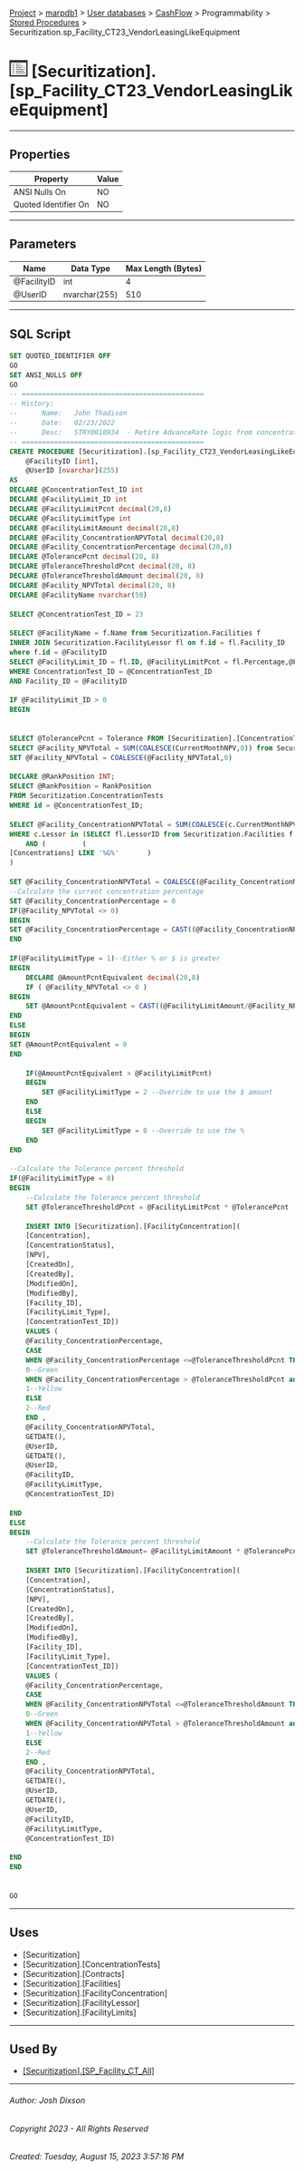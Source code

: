 #### 

[Project](../../../../../index.md) > [marpdb1](../../../../index.md) > [User databases](../../../index.md) > [CashFlow](../../index.md) > Programmability > [Stored Procedures](Stored_Procedures.md) > Securitization.sp_Facility_CT23_VendorLeasingLikeEquipment

# ![Stored Procedures](../../../../../Images/StoredProcedure32.png) [Securitization].[sp_Facility_CT23_VendorLeasingLikeEquipment]

---

## <a name="#properties"></a>Properties

| Property | Value |
|---|---|
| ANSI Nulls On | NO |
| Quoted Identifier On | NO |


---

## <a name="#parameters"></a>Parameters

| Name | Data Type | Max Length (Bytes) |
|---|---|---|
| @FacilityID | int | 4 |
| @UserID | nvarchar(255) | 510 |


---

## <a name="#sqlscript"></a>SQL Script

```sql
SET QUOTED_IDENTIFIER OFF
GO
SET ANSI_NULLS OFF
GO
-- =============================================
-- History:
--		Name:	John Thadison
--		Date:	02/23/2022
--		Desc:	STRY0018934  - Retire AdvanceRate logic from concentration tests.
-- =============================================
CREATE PROCEDURE [Securitization].[sp_Facility_CT23_VendorLeasingLikeEquipment]
	@FacilityID [int],
	@UserID [nvarchar](255)
AS
DECLARE @ConcentrationTest_ID int
DECLARE @FacilityLimit_ID int
DECLARE @FacilityLimitPcnt decimal(20,8)
DECLARE @FacilityLimitType int 
DECLARE @FacilityLimitAmount decimal(20,8) 
DECLARE @Facility_ConcentrationNPVTotal decimal(20,8)
DECLARE @Facility_ConcentrationPercentage decimal(20,8)
DECLARE @TolerancePcnt decimal(20, 8)
DECLARE @ToleranceThresholdPcnt decimal(20, 8)
DECLARE @ToleranceThresholdAmount decimal(20, 8)
DECLARE @Facility_NPVTotal decimal(20, 8)
DECLARE @FacilityName nvarchar(50)

SELECT @ConcentrationTest_ID = 23

SELECT @FacilityName = f.Name from Securitization.Facilities f 
INNER JOIN Securitization.FacilityLessor fl on f.id = fl.Facility_ID
where f.id = @FacilityID
SELECT @FacilityLimit_ID = fl.ID, @FacilityLimitPcnt = fl.Percentage,@FacilityLimitAmount = fl.Amount, @FacilityLimitType = [Type] FROM [Securitization].[FacilityLimits] fl
WHERE ConcentrationTest_ID = @ConcentrationTest_ID
AND Facility_ID = @FacilityID

IF @FacilityLimit_ID > 0
BEGIN


SELECT @TolerancePcnt = Tolerance FROM [Securitization].[ConcentrationTests] WHERE ID = @ConcentrationTest_ID;
SELECT @Facility_NPVTotal = SUM(COALESCE(CurrentMonthNPV,0)) from Securitization.Contracts c WHERE Lessor in(SELECT fl.LessorID from Securitization.Facilities f INNER JOIN Securitization.FacilityLessor fl on f.id = fl.Facility_ID where f.id = @FacilityID);
SET @Facility_NPVTotal = COALESCE(@Facility_NPVTotal,0)

DECLARE @RankPosition INT; 
SELECT @RankPosition = RankPosition 
FROM Securitization.ConcentrationTests 
WHERE id = @ConcentrationTest_ID; 

SELECT @Facility_ConcentrationNPVTotal = SUM(COALESCE(c.CurrentMonthNPV,0)) FROM [Securitization].[Contracts] c
WHERE c.Lessor in (SELECT fl.LessorID from Securitization.Facilities f INNER JOIN Securitization.FacilityLessor fl on f.id = fl.Facility_ID where f.id = @FacilityID)
	AND (	      (
[Concentrations] LIKE '%G%'	      )
) 

SET @Facility_ConcentrationNPVTotal = COALESCE(@Facility_ConcentrationNPVTotal,0)
--Calculate the current concentration percentage
SET @Facility_ConcentrationPercentage = 0
IF(@Facility_NPVTotal <> 0)
BEGIN
SET @Facility_ConcentrationPercentage = CAST((@Facility_ConcentrationNPVTotal/@Facility_NPVTotal) as decimal(20,8))
END

IF(@FacilityLimitType = 1)--Either % or $ is greater
BEGIN
	DECLARE @AmountPcntEquivalent decimal(20,8)
	IF ( @Facility_NPVTotal <> 0 ) 
BEGIN
	SET @AmountPcntEquivalent = CAST((@FacilityLimitAmount/@Facility_NPVTotal) as decimal(20,8))
END
ELSE
BEGIN
SET @AmountPcntEquivalent = 0
END

	IF(@AmountPcntEquivalent > @FacilityLimitPcnt)
	BEGIN
		SET @FacilityLimitType = 2 --Override to use the $ amount
	END
	ELSE
	BEGIN
		SET @FacilityLimitType = 0 --Override to use the %
	END
END

--Calculate the Tolerance percent threshold
IF(@FacilityLimitType = 0)
BEGIN
	--Calculate the Tolerance percent threshold
	SET @ToleranceThresholdPcnt = @FacilityLimitPcnt * @TolerancePcnt

	INSERT INTO [Securitization].[FacilityConcentration](
	[Concentration],
	[ConcentrationStatus],
	[NPV],
	[CreatedOn],
	[CreatedBy],
	[ModifiedOn],
	[ModifiedBy],
	[Facility_ID],
	[FacilityLimit_Type],
	[ConcentrationTest_ID])
	VALUES (
	@Facility_ConcentrationPercentage,
	CASE 
	WHEN @Facility_ConcentrationPercentage <=@ToleranceThresholdPcnt THEN
	0--Green
	WHEN @Facility_ConcentrationPercentage > @ToleranceThresholdPcnt and @Facility_ConcentrationPercentage <= @FacilityLimitPcnt THEN
	1--Yellow
	ELSE
	2--Red
	END ,
	@Facility_ConcentrationNPVTotal,
	GETDATE(),
	@UserID,
	GETDATE(),
	@UserID,
	@FacilityID,
	@FacilityLimitType,
	@ConcentrationTest_ID)

END
ELSE
BEGIN
	--Calculate the Tolerance percent threshold
	SET @ToleranceThresholdAmount= @FacilityLimitAmount * @TolerancePcnt

	INSERT INTO [Securitization].[FacilityConcentration](
	[Concentration],
	[ConcentrationStatus],
	[NPV],
	[CreatedOn],
	[CreatedBy],
	[ModifiedOn],
	[ModifiedBy],
	[Facility_ID],
	[FacilityLimit_Type],
	[ConcentrationTest_ID])
	VALUES (
	@Facility_ConcentrationPercentage,
	CASE 
	WHEN @Facility_ConcentrationNPVTotal <=@ToleranceThresholdAmount THEN
	0--Green
	WHEN @Facility_ConcentrationNPVTotal > @ToleranceThresholdAmount and @Facility_ConcentrationNPVTotal <= @FacilityLimitAmount THEN
	1--Yellow
	ELSE
	2--Red
	END ,
	@Facility_ConcentrationNPVTotal,
	GETDATE(),
	@UserID,
	GETDATE(),
	@UserID,
	@FacilityID,
	@FacilityLimitType,
	@ConcentrationTest_ID)

END
END


GO

```


---

## <a name="#uses"></a>Uses

* [Securitization]
* [Securitization].[ConcentrationTests]
* [Securitization].[Contracts]
* [Securitization].[Facilities]
* [Securitization].[FacilityConcentration]
* [Securitization].[FacilityLessor]
* [Securitization].[FacilityLimits]


---

## <a name="#usedby"></a>Used By

* [[Securitization].[SP_Facility_CT_All]](Securitization_SP_Facility_CT_All.md)


---

###### Author:  Josh Dixson

###### Copyright 2023 - All Rights Reserved

###### Created: Tuesday, August 15, 2023 3:57:16 PM


